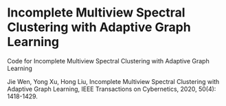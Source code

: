 # Incomplete Multiview Spectral Clustering with Adaptive Graph Learning
 Code for Incomplete Multiview Spectral Clustering with Adaptive Graph Learning
 
 Jie Wen, Yong Xu, Hong Liu, Incomplete Multiview Spectral Clustering with Adaptive Graph Learning, IEEE Transactions on Cybernetics, 2020, 50(4): 1418-1429.
